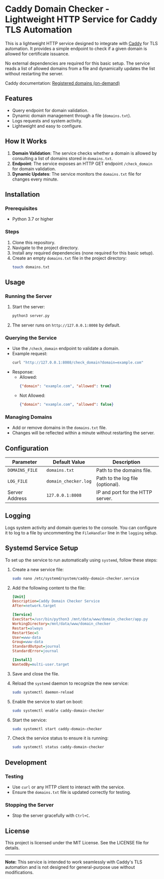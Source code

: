 # Caddy Domain Checker - Lightweight HTTP Service for Caddy TLS Automation

This is a lightweight HTTP service designed to integrate with [Caddy](https://caddyserver.com/) for TLS automation. It provides a simple endpoint to check if a given domain is allowed for certificate issuance.

No external dependencies are required for this basic setup. The service reads a list of allowed domains from a file and dynamically updates the list without restarting the server.

Caddy documentation: [Registered domains (on-demand)](https://caddy.community/t/serving-tens-of-thousands-of-domains-over-https-with-caddy/11179#registered-domains-on-demand-6)

## Features

- Query endpoint for domain validation.
- Dynamic domain management through a file (`domains.txt`).
- Logs requests and system activity.
- Lightweight and easy to configure.

## How It Works

1. **Domain Validation**: The service checks whether a domain is allowed by consulting a list of domains stored in `domains.txt`.
2. **Endpoint**: The service exposes an HTTP GET endpoint `/check_domain` for domain validation.
3. **Dynamic Updates**: The service monitors the `domains.txt` file for changes every minute.

## Installation

### Prerequisites
- Python 3.7 or higher

### Steps
1. Clone this repository.
2. Navigate to the project directory.
3. Install any required dependencies (none required for this basic setup).
4. Create an empty `domains.txt` file in the project directory:
   ```bash
   touch domains.txt
   ```

## Usage

### Running the Server
1. Start the server:
   ```bash
   python3 server.py
   ```
2. The server runs on `http://127.0.0.1:8008` by default.

### Querying the Service
- Use the `/check_domain` endpoint to validate a domain.
- Example request:
  ```bash
  curl "http://127.0.0.1:8008/check_domain?domain=example.com"
  ```
- Response:
  - Allowed:
    ```json
    {"domain": "example.com", "allowed": true}
    ```
  - Not Allowed:
    ```json
    {"domain": "example.com", "allowed": false}
    ```

### Managing Domains
- Add or remove domains in the `domains.txt` file.
- Changes will be reflected within a minute without restarting the server.

## Configuration

| Parameter         | Default Value    | Description                     |
|-------------------|------------------|---------------------------------|
| `DOMAINS_FILE`    | `domains.txt`    | Path to the domains file.       |
| `LOG_FILE`        | `domain_checker.log` | Path to the log file (optional). |
| Server Address    | `127.0.0.1:8008` | IP and port for the HTTP server.|

## Logging

Logs system activity and domain queries to the console. You can configure it to log to a file by uncommenting the `FileHandler` line in the `logging` setup.

## Systemd Service Setup

To set up the service to run automatically using `systemd`, follow these steps:

1. Create a new service file:
   ```bash
   sudo nano /etc/systemd/system/caddy-domain-checker.service
   ```

2. Add the following content to the file:
   ```ini
   [Unit]
   Description=Caddy Domain Checker Service
   After=network.target

   [Service]
   ExecStart=/usr/bin/python3 /mnt/data/www/domain_checker/app.py
   WorkingDirectory=/mnt/data/www/domain_checker
   Restart=always
   RestartSec=5
   User=www-data
   Group=www-data
   StandardOutput=journal
   StandardError=journal

   [Install]
   WantedBy=multi-user.target
   ```

3. Save and close the file.

4. Reload the `systemd` daemon to recognize the new service:
   ```bash
   sudo systemctl daemon-reload
   ```

5. Enable the service to start on boot:
   ```bash
   sudo systemctl enable caddy-domain-checker
   ```

6. Start the service:
   ```bash
   sudo systemctl start caddy-domain-checker
   ```

7. Check the service status to ensure it is running:
   ```bash
   sudo systemctl status caddy-domain-checker
   ```

## Development

### Testing
- Use `curl` or any HTTP client to interact with the service.
- Ensure the `domains.txt` file is updated correctly for testing.

### Stopping the Server
- Stop the server gracefully with `Ctrl+C`.

## License
This project is licensed under the MIT License. See the LICENSE file for details.

---

**Note:** This service is intended to work seamlessly with Caddy's TLS automation and is not designed for general-purpose use without modifications.
